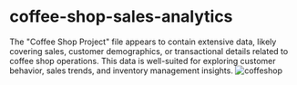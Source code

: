 # coffee-shop-sales-analytics
The "Coffee Shop Project" file appears to contain extensive data, likely covering sales, customer demographics, or transactional details related to coffee shop operations. This data is well-suited for exploring customer behavior, sales trends, and inventory management insights.
![coffeshop](https://github.com/user-attachments/assets/875c360f-7c2c-47e7-9a3d-b1200523d865)
